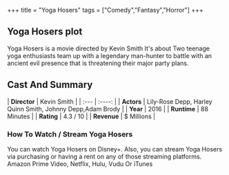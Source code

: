 +++
title = "Yoga Hosers"
tags = ["Comedy","Fantasy","Horror"]
+++
## Yoga Hosers plot
Yoga Hosers is a movie directed by Kevin Smith It's about Two teenage yoga enthusiasts team up with a legendary man-hunter to battle with an ancient evil presence that is threatening their major party plans.
## Cast And Summary
| **Director**      | Kevin Smith |
    | :---        |    :----:   |
    |  **Actors** | Lily-Rose Depp, Harley Quinn Smith, Johnny Depp,Adam Brody |
    | **Year**   | 2016    |
    |  **Runtime** | 88 Minutes |
    |  **Rating** | 4.3 / 10 | 
    |  **Revenue** | $ Millions |
### How To Watch / Stream Yoga Hosers
You can watch Yoga Hosers on Disney+.
Also, you can stream Yoga Hosers via purchasing or having a rent on any of those streaming platforms.
Amazon Prime Video, Netflix, Hulu, Vudu Or iTunes